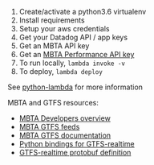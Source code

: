 1. Create/activate a python3.6 virtualenv
1. Install requirements
1. Setup your aws credentials
1. Get your Datadog API / app keys
1. Get an MBTA API key
1. Get an [MBTA Performance API key](https://www.mbta.com/developers/mbta-performance)
1. To run locally, `lambda invoke -v`
1. To deploy, `lambda deploy`

See [python-lambda](https://github.com/nficano/python-lambda) for more information

MBTA and GTFS resources:

* [MBTA Developers overview](https://www.mbta.com/developers)
* [MBTA GTFS feeds](https://www.mbta.com/developers/gtfs-realtime)
* [MBTA GTFS documentation](https://github.com/mbta/gtfs-documentation/)
* [Python bindings for GTFS-realtime](https://github.com/google/gtfs-realtime-bindings)
* [GTFS-realtime protobuf definition](https://developers.google.com/transit/gtfs-realtime/gtfs-realtime-proto)
